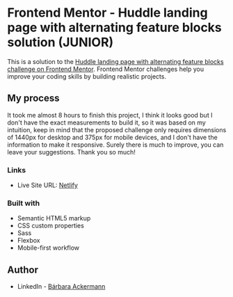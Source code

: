 # Frontend Mentor - Huddle landing page with alternating feature blocks solution (JUNIOR)

This is a solution to the [Huddle landing page with alternating feature blocks challenge on Frontend Mentor](https://www.frontendmentor.io/challenges/huddle-landing-page-with-alternating-feature-blocks-5ca5f5981e82137ec91a5100). Frontend Mentor challenges help you improve your coding skills by building realistic projects. 

## My process

It took me almost 8 hours to finish this project, I think it looks good but I don't have the exact measurements to build it, so it was based on my intuition, keep in mind that the proposed challenge only requires dimensions of 1440px for desktop and 375px for mobile devices, and I don't have the information to make it responsive. Surely there is much to improve, you can leave your suggestions. Thank you so much!

### Links

- Live Site URL: [Netlify](https://superb-malasada-cca1b5.netlify.app/)

### Built with

- Semantic HTML5 markup
- CSS custom properties
- Sass
- Flexbox
- Mobile-first workflow

## Author

- LinkedIn - [Bárbara Ackermann](https://www.linkedin.com/in/barchuackermann/)
